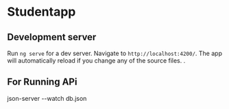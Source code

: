 # Studentapp

## Development server

Run `ng serve` for a dev server. Navigate to `http://localhost:4200/`. The app will automatically reload if you change any of the source files.
.

## For Running APi

json-server --watch db.json

